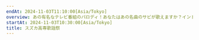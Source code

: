 ```yaml
---
endAt: 2024-11-03T11:10:00[Asia/Tokyo]
overview: あの有名なテレビ番組のパロディ！あなたはあの名曲のサビが歌えますか？イントロを聞いてサビを歌え！！
startAt: 2024-11-03T10:30:00[Asia/Tokyo]
title: スズカ高専歌謡祭
---
```

